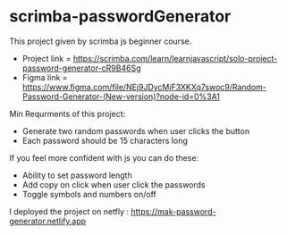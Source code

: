 # scrimba-passwordGenerator
This project given by scrimba js beginner course.
* Project link = https://scrimba.com/learn/learnjavascript/solo-project-password-generator-cR9B46Sg
* Figma link = https://www.figma.com/file/NEj9JDycMjF3XKXq7swoc9/Random-Password-Generator-(New-version)?node-id=0%3A1


Min Requrments of this project:

* Generate two random passwords when user clicks the button
* Each password should be 15 characters long

If you feel more confident with js you can do these: 

* Ability to set password length
* Add copy on click when user click the passwords
* Toggle symbols and numbers on/off

I deployed the project on netfly : https://mak-password-generator.netlify.app
